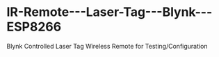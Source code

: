 # IR-Remote---Laser-Tag---Blynk---ESP8266
Blynk Controlled Laser Tag Wireless Remote for Testing/Configuration
